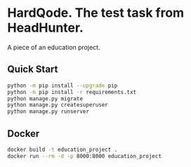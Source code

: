 # HardQode. The test task from HeadHunter.

A piece of an education project.

## Quick Start

```bash
python -m pip install --upgrade pip
python -m pip install -r requirements.txt
python manage.py migrate
python manage.py createsuperuser
python manage.py runserver
```

## Docker

```bash
docker build -t education_project .
docker run --rm -d -p 8000:8000 education_project
```
